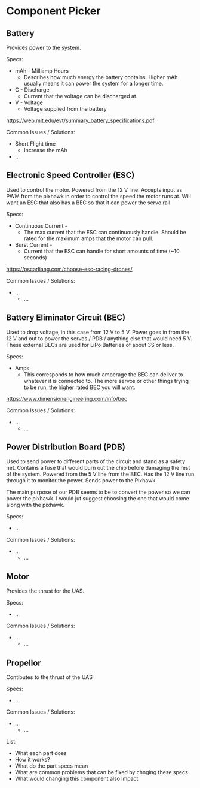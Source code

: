 # Component Picker

## Battery
Provides power to the system.

Specs:
* mAh - Milliamp Hours
  * Describes how much energy the battery contains. Higher mAh usually means it can power the system for a longer time.
* C - Discharge
  * Current that the voltage can be discharged at.
* V - Voltage
  * Voltage supplied from the battery

https://web.mit.edu/evt/summary_battery_specifications.pdf
 

Common Issues / Solutions:
* Short Flight time
  * Increase the mAh
* ...

## Electronic Speed Controller (ESC)
Used to control the motor. Powered from the 12 V line. Accepts input as PWM from the pixhawk in order to control the speed the motor runs at. Will want an ESC that also has a BEC so that it can power the servo rail.

Specs:
* Continuous Current -
  * The max current that the ESC can continuously handle. Should be rated for the maximum amps that the motor can pull.
* Burst Current -
  * Current that the ESC can handle for short amounts of time (~10 seconds)

https://oscarliang.com/choose-esc-racing-drones/

Common Issues / Solutions:
* ...
  * ...

## Battery Eliminator Circuit (BEC)
Used to drop voltage, in this case from 12 V to 5 V. Power goes in from the 12 V and out to power the servos / PDB / anything else that would need 5 V. These external BECs are used for LiPo Batteries of about 3S or less.

Specs:
* Amps
  * This corresponds to how much amperage the BEC can deliver to whatever it is connected to. The more servos or other things trying to be run, the higher rated BEC you will want.

https://www.dimensionengineering.com/info/bec

Common Issues / Solutions:
* ...
  * ...

## Power Distribution Board (PDB)
Used to send power to different parts of the circuit and stand as a safety net. Contains a fuse that would burn out the chip before damaging the rest of the system. Powered from the 5 V line from the BEC. Has the 12 V line run through it to monitor the power. Sends power to the Pixhawk.

The main purpose of our PDB seems to be to convert the power so we can power the pixhawk. I would jut suggest choosing the one that would come along with the pixhawk.

Specs:
* ...

Common Issues / Solutions:
* ...
  * ...

## Motor
Provides the thrust for the UAS.

Specs:
* ...

Common Issues / Solutions:
* ...
  * ...

## Propellor
Contibutes to the thrust of the UAS

Specs:
* ...

Common Issues / Solutions:
* ...
  * ...




List:
* What each part does
* How it works?
* What do the part specs mean
* What are common problems that can be fixed by chnging these specs
* What would changing this component also impact